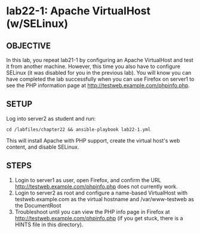 # lab22-1: Apache VirtualHost (w/SELinux)
## OBJECTIVE

In this lab, you repeat lab21-1 by configuring an Apache VirtualHost and test it from another machine.  However, this time you also have to configure SELinux (it was disabled for you in the previous lab).  You will know you can have completed the lab successfully when you can use Firefox on server1 to see the PHP information page at http://testweb.example.com/phpinfo.php.

## SETUP

Log into server2 as student and run:
```
cd /labfiles/chapter22 && ansible-playbook lab22-1.yml
```
This will install Apache with PHP support, create the virtual host's web content, and disable SELinux.

## STEPS

1.  Login to server1 as user, open Firefox, and confirm the URL http://testweb.example.com/phpinfo.php does not currently work.
1.  Login to server2 as root and configure a name-based VirtualHost with testweb.example.com as the virtual hostname and /var/www-testweb as the DocumentRoot
1.  Troubleshoot until you can view the PHP info page in Firefox at http://testweb.example.com/phpinfo.php (if you get stuck, there is a HINTS file in this directory).

